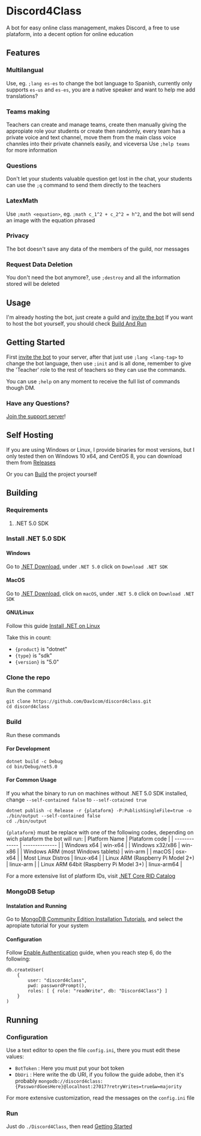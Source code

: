 # Discord4Class

A bot for easy online class management, makes Discord, a free to
use plataform, into a decent option for online education

## Features

### Multilangual
Use, eg. `;lang es-es` to change the bot language to Spanish, currently only
supports `es-us` and `es-es`, you are a native speaker and want to help me add
translations?

### Teams making
Teachers can create and manage teams, create then manually giving the
appropiate role your students or create then randomly, every team has a private
voice and text channel, move them from the main class voice channles into their
private channels easily, and viceversa
Use `;help teams` for more information

### Questions
Don't let your students valuable question get lost in the chat, your students
can use the `;q` command to send them directly to the teachers

### LatexMath
Use `;math <equation>`, eg. `;math c_1^2 + c_2^2 = h^2`, and the bot will send
an image with the equation phrased

### Privacy
The bot doesn't save any data of the members of the guild, nor messages

### Request Data Deletion
You don't need the bot anymore?, use `;destroy` and all the information stored
will be deleted

## Usage
I'm already hosting the bot, just create a guild and [invite the bot]
If you want to host the bot yourself, you should check [Build And Run](#Build-And-Run)

## Getting Started
First [invite the bot] to your server, after that just use `;lang <lang-tag>`
to change the bot language, then use `;init` and is all done, remember to give
the 'Teacher' role to the rest of teachers so they can use the commands.

You can use `;help` on any moment to receive the full list of commands
though DM.

### Have any Questions?
[Join the support server]!

## Self Hosting
If you are using Windows or Linux, I provide binaries for most versions, but
I only tested then on Windows 10 x64, and CentOS 8, you can download them from
[Releases]

Or you can [Build](#building) the project yourself

## Building
### Requirements
1) .NET 5.0 SDK

### Install .NET 5.0 SDK
#### Windows
Go to [.NET Download], under `.NET 5.0` click on
`Download .NET SDK`

#### MacOS
Go to [.NET Download], click on `macOS`, under `.NET 5.0`
click on `Download .NET SDK`

#### GNU/Linux
Follow this guide [Install .NET on Linux](https://docs.microsoft.com/es-es/dotnet/core/install/linux)

Take this in count:
- `{product}` is "dotnet"
- `{type}` is "sdk"
- `{version}` is "5.0"

### Clone the repo
Run the command
```
git clone https://github.com/Dav1com/discord4class.git
cd discord4class
```

### Build
Run these commands
#### For Development
```
dotnet build -c Debug
cd bin/Debug/net5.0
```
#### For Common Usage
If you what the binary to run on machines without .NET 5.0 SDK installed, change
`--self-contained false` to `--self-cotained true`
```
dotnet publish -c Release -r {plataform} -P:PublishSingleFile=true -o ./bin/output --self-contained false
cd ./bin/output
```
`{plataform}` must be replace with one of the following codes, depending on
wich plataform the bot will run:
| Platform Name | Plataform code |
| ------------- | -------------- |
| Windows x64 | win-x64 |
| Windows x32/x86 | win-x86 |
| Windows ARM (most Windows tablets) | win-arm |
| macOS | osx-x64 |
| Most Linux Distros | linux-x64 |
| Linux ARM (Raspberry Pi Model 2+) | linux-arm |
| Linux ARM 64bit (Raspberry Pi Model 3+) | linux-arm64 |

For a more extensive list of platform IDs, visit [.NET Core RID Catalog](https://docs.microsoft.com/en-us/dotnet/core/rid-catalog)

### MongoDB Setup
#### Instalation and Running
Go to [MongoDB Community Edition Installation Tutorials](https://docs.mongodb.com/manual/installation/#mongodb-community-edition-installation-tutorials), and select the apropiate
tutorial for your system

#### Configuration
Follow [Enable Authentication](https://docs.mongodb.com/manual/tutorial/enable-authentication/)
guide, when you reach step 6, do the following:
```
db.createUser(
    {
        user: "discord4class",
        pwd: passwordPrompt(),
        roles: [ { role: "readWrite", db: "Discord4Class"} ]
    }
)
```

## Running
### Configuration
Use a text editor to open the file `config.ini`, there you must edit these values:

- `BotToken` : Here you must put your bot token
- `DbUri` : Here write the db URI, if you follow the guide adobe, then it's
probably `mongodb://discord4class:{PasswordGoesHere}@localhost:27017?retryWrites=true&w=majority`

For more extensive customization, read the messages on the `config.ini` file

### Run
Just do `./Discord4Class`, then read [Getting Started](#getting-started)

[invite the bot]: https://discord.com/oauth2/authorize?client_id=782369699849437194&permissions=289795152&scope=bot
[join the support server]: https://discord.com/invite/qbgbWqTrRe
[.NET Download]: https://dotnet.microsoft.com/download
[Releases]: https://github.com/dav1com/discord4class/releases/
